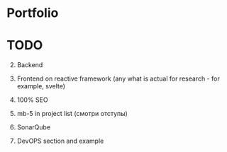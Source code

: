 # Portfolio



# TODO
2) Backend
3) Frontend on reactive framework (any what is actual for research - for example, svelte)

5) 100% SEO
6) mb-5 in project list (смотри отступы)
7) SonarQube
8) DevOPS section and example

